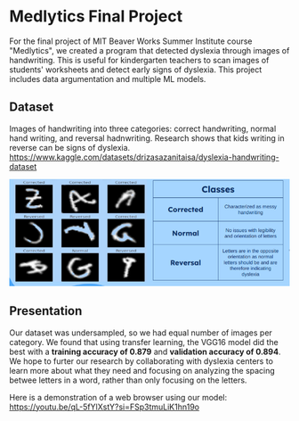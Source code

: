 # Medlytics Final Project
For the final project of MIT Beaver Works Summer Institute course "Medlytics", we created a program that detected dyslexia through images of handwriting. This is useful for kindergarten teachers to scan images of students' worksheets and detect early signs of dyslexia. This project includes data argumentation and multiple ML models.

## Dataset
Images of handwriting into three categories: correct handwriting, normal hand writing, and reversal hadnwriting. Research shows that kids writing in reverse can be signs of dyslexia. 
https://www.kaggle.com/datasets/drizasazanitaisa/dyslexia-handwriting-dataset

![The dataset we used](https://github.com/angellicodigo/MedlyticsFinalProject/blob/main/Dataset.png)

## Presentation
Our dataset was undersampled, so we had equal number of images per category. We found that using transfer learning, the VGG16 model did the best with a **training accuracy of 0.879** and **validation accuracy of 0.894**. We hope to furter our research by collaborating with dyslexia centers to learn more about what they need and focusing on analyzing the spacing betwee letters in a word, rather than only focusing on the letters.

Here is a demonstration of a web browser using our model: https://youtu.be/qL-5fYlXstY?si=FSp3tmuLiK1hn19o
